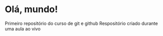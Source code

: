 # Olá, mundo!
 Primeiro repositório do curso de git e github
 Respositório criado durante uma aula ao vivo
 
